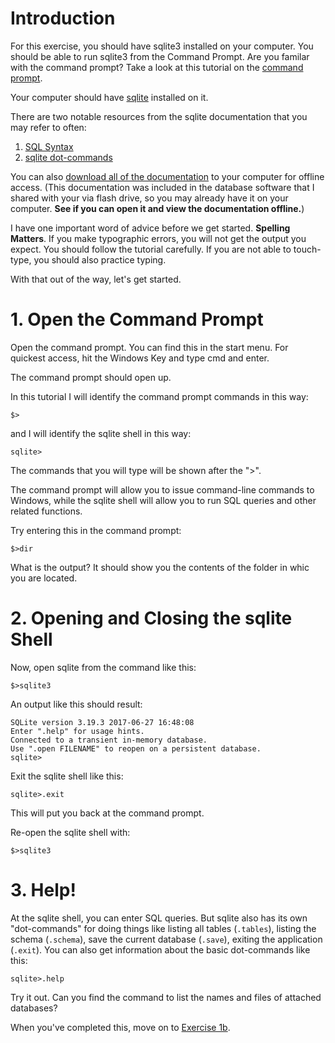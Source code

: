 # Introduction

For this exercise, you should have sqlite3 installed on your computer.  You should be able to run sqlite3 from the Command Prompt.  Are you familar with the command prompt? Take a look at this tutorial on the [command prompt](https://www.digitalcitizen.life/command-prompt-how-use-basic-commands).

Your computer should have [sqlite](http://sqlite.org/) installed on it.  

There are two notable resources from the sqlite documentation that you may refer to often:
1. [SQL Syntax](http://sqlite.org/lang.html)
2. [sqlite dot-commands](http://sqlite.org/cli.html#special_commands_to_sqlite3_dot_commands_)

You can also [download all of the documentation](http://sqlite.org/2018/sqlite-doc-3220000.zip) to your computer for offline access.  (This documentation was included in the database software that I shared with your via flash drive, so you may already have it on your computer.  **See if you can open it and view the documentation offline.**)

I have one important word of advice before we get started.  **Spelling Matters**.  If you make typographic errors, you will not get the output you expect.  You should follow the tutorial carefully.  If you are not able to touch-type, you should also practice typing.

With that out of the way, let's get started.

# 1. Open the Command Prompt
Open the command prompt.  You can find this in the start menu.  For quickest access, hit the Windows Key and type cmd and enter.

The command prompt should open up.  

In this tutorial I will identify the command prompt commands in this way:

```shell
$>
```

and I will identify the sqlite shell in this way:

```sqlite
sqlite>
```

The commands that you will type will be shown after the ">".

The command prompt will allow you to issue command-line commands to Windows, while the sqlite shell will allow you to run SQL queries and other related functions.

Try entering this in the command prompt:

```shell
$>dir
```

What is the output? It should show you the contents of the folder in whic you are located.

# 2. Opening and Closing the sqlite Shell
Now, open sqlite from the command like this:

```sqlite
$>sqlite3
```

An output like this should result:

```sqlite
SQLite version 3.19.3 2017-06-27 16:48:08
Enter ".help" for usage hints.
Connected to a transient in-memory database.
Use ".open FILENAME" to reopen on a persistent database.
sqlite>
```

Exit the sqlite shell like this:

```sqlite
sqlite>.exit
```

This will put you back at the command prompt.

Re-open the sqlite shell with:

```shell
$>sqlite3
```

# 3. Help!

At the sqlite shell, you can enter SQL queries.  But sqlite also has its own "dot-commands" for doing things like listing all tables (`.tables`), listing the schema (`.schema`), save the current database (`.save`), exiting the application (`.exit`).  You can also get information about the basic dot-commands like this:

```sqlite
sqlite>.help
```

Try it out.  Can you find the command to list the names and files of attached databases?

When you've completed this, move on to [Exercise 1b](exercise1b).
